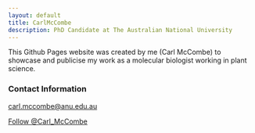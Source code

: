 ```yaml
---
layout: default
title: CarlMcCombe
description: PhD Candidate at The Australian National University
---
```


This Github Pages website was created by me (Carl McCombe) to showcase and publicise my work as a molecular biologist working in plant science.

### Contact Information

carl.mccombe@anu.edu.au

<a href="https://twitter.com/Carl_McCombe?ref_src=twsrc%5Etfw" class="twitter-follow-button" data-show-count="false">Follow @Carl_McCombe</a><script async src="https://platform.twitter.com/widgets.js" charset="utf-8"></script>


